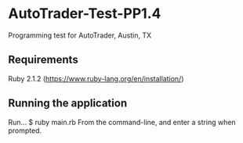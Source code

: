 AutoTrader-Test-PP1.4
=====================

Programming test for AutoTrader, Austin, TX

## Requirements

Ruby 2.1.2 (https://www.ruby-lang.org/en/installation/)

## Running the application
Run...
  $ ruby main.rb
From the command-line, and enter a string when prompted.
